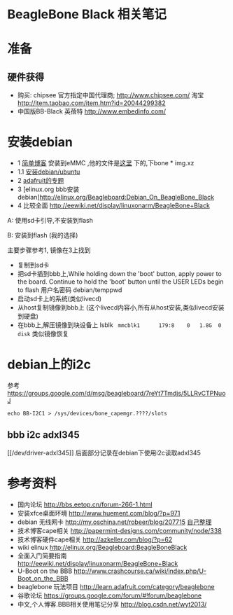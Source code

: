 # BeagleBone Black 相关笔记

# 准备
##  硬件获得
* 购买: chipsee 官方指定中国代理商;  http://www.chipsee.com/  淘宝 http://item.taobao.com/item.htm?id=20044299382
* 中国版BB-Black 英蓓特 http://www.embedinfo.com/

# 安装debian

* 1 [简单博客](http://blogs.bu.edu/mhirsch/2013/11/install-debian-7-to-emmc-internal-flash-drive-of-beaglebone-black/) 安装到eMMC ,他的文件是[这里](https://rcn-ee.net/deb/microsd/wheezy/) 下的,下bone * img.xz
* 1.1 [安装debian/ubuntu](http://www.gigamegablog.com/2012/09/03/ubuntu-on-the-beaglebone-enabling-analog-in-pwm-i2c-and-spi/)
* 2 [adafruit的专题](http://learn.adafruit.com/downloads/pdf/beaglebone-black-installing-operating-systems.pdf)
* 3 [elinux.org bbb安装debian]http://elinux.org/Beagleboard:Debian_On_BeagleBone_Black
* 4 比较全面 http://eewiki.net/display/linuxonarm/BeagleBone+Black

A: 使用sd卡引导,不安装到flash

B: 安装到flash (我的选择)

主要步骤参考1, 镜像在3上找到

* 复制到sd卡
* 把sd卡插到bbb上,While holding down the 'boot' button, apply power to the board. Continue to hold the 'boot' button until the USER LEDs begin to flash 用户名密码 debian/temppwd
* 启动sd卡上的系统(类似livecd)
* 从host复制镜像到bbb上 (这个livecd内容小,所有从host安装,类似livecd安装到硬盘)
* 在bbb上,解压镜像到块设备上 lsblk ` mmcblk1      179:8    0   1.8G  0 disk` 类似镜像恢复


# debian上的i2c

参考 https://groups.google.com/d/msg/beagleboard/7reYt7Tmdjs/5LLRvCTPNuoJ


    echo BB-I2C1 > /sys/devices/bone_capemgr.????/slots


## bbb i2c adxl345

[[/dev/driver-adxl345]] 后面部分记录在debian下使用i2c读取adxl345 
# 参考资料
* 国内论坛 http://bbs.eetop.cn/forum-266-1.html
* 安装xfce桌面环境 http://www.huement.com/blog/?p=971
* debian 无线网卡 http://my.oschina.net/robeer/blog/207715 [自己整理](bbb-debian-wifi)
* 技术博客cape相关 http://papermint-designs.com/community/node/338
* 技术博客硬件cape相关 http://azkeller.com/blog/?p=62
* wiki elinux http://elinux.org/Beagleboard:BeagleBoneBlack
* 全面入门简要指南 http://eewiki.net/display/linuxonarm/BeagleBone+Black
* U-Boot on the BBB http://www.crashcourse.ca/wiki/index.php/U-Boot_on_the_BBB
* beaglebone 玩法项目 http://learn.adafruit.com/category/beaglebone
* 谷歌论坛 https://groups.google.com/forum/#!forum/beaglebone
* 中文,个人博客.BBB相关使用笔记分享 http://blog.csdn.net/wyt2013/